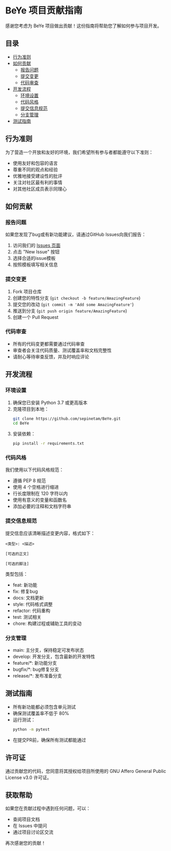 # BeYe 项目贡献指南

感谢您考虑为 BeYe 项目做出贡献！这份指南将帮助您了解如何参与项目开发。

## 目录

- [行为准则](#行为准则)
- [如何贡献](#如何贡献)
  - [报告问题](#报告问题)
  - [提交变更](#提交变更)
  - [代码审查](#代码审查)
- [开发流程](#开发流程)
  - [环境设置](#环境设置)
  - [代码风格](#代码风格)
  - [提交信息规范](#提交信息规范)
  - [分支管理](#分支管理)
- [测试指南](#测试指南)

## 行为准则

为了营造一个开放和友好的环境，我们希望所有参与者都能遵守以下准则：

- 使用友好和包容的语言
- 尊重不同的观点和经验
- 优雅地接受建设性的批评
- 关注对社区最有利的事情
- 对其他社区成员表示同理心

## 如何贡献

### 报告问题

如果您发现了bug或有新功能建议，请通过GitHub Issues向我们报告：

1. 访问我们的 [Issues 页面](https://github.com/sepinetam/BeYe/issues)
2. 点击 "New Issue" 按钮
3. 选择合适的issue模板
4. 按照模板填写相关信息

### 提交变更

1. Fork 项目仓库
2. 创建您的特性分支 (`git checkout -b feature/AmazingFeature`)
3. 提交您的改动 (`git commit -m 'Add some AmazingFeature'`)
4. 推送到分支 (`git push origin feature/AmazingFeature`)
5. 创建一个 Pull Request

### 代码审查

- 所有的代码变更都需要通过代码审查
- 审查者会关注代码质量、测试覆盖率和文档完整性
- 请耐心等待审查反馈，并及时响应评论

## 开发流程

### 环境设置

1. 确保您已安装 Python 3.7 或更高版本
2. 克隆项目到本地：
   ```bash
   git clone https://github.com/sepinetam/BeYe.git
   cd BeYe
   ```
3. 安装依赖：
   ```bash
   pip install -r requirements.txt
   ```

### 代码风格

我们使用以下代码风格规范：

- 遵循 PEP 8 规范
- 使用 4 个空格进行缩进
- 行长度限制在 120 字符以内
- 使用有意义的变量和函数名
- 添加必要的注释和文档字符串

### 提交信息规范

提交信息应该清晰描述变更内容，格式如下：

```
<类型>: <描述>

[可选的正文]

[可选的脚注]
```

类型包括：
- feat: 新功能
- fix: 修复bug
- docs: 文档更新
- style: 代码格式调整
- refactor: 代码重构
- test: 测试相关
- chore: 构建过程或辅助工具的变动

### 分支管理

- main: 主分支，保持稳定可发布状态
- develop: 开发分支，包含最新的开发特性
- feature/*: 新功能分支
- bugfix/*: bug修复分支
- release/*: 发布准备分支

## 测试指南

- 所有新功能都必须包含单元测试
- 确保测试覆盖率不低于 80%
- 运行测试：
  ```bash
  python -m pytest
  ```
- 在提交PR前，确保所有测试都能通过

## 许可证

通过贡献您的代码，您同意将其授权给项目所使用的 GNU Affero General Public License v3.0 许可证。

## 获取帮助

如果您在贡献过程中遇到任何问题，可以：

- 查阅项目文档
- 在 Issues 中提问
- 通过项目讨论区交流

再次感谢您的贡献！